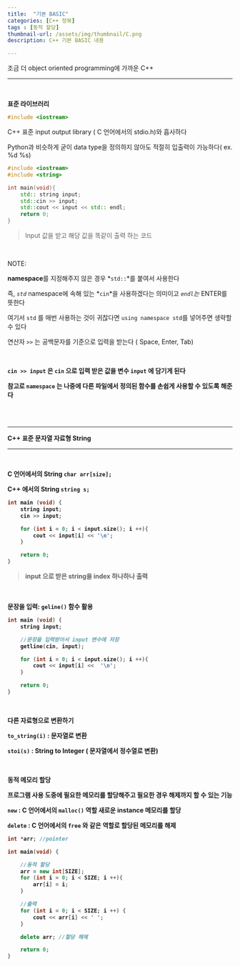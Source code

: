 ```yaml
---
title:  "기본 BASIC"
categories: [C++ 정복]
tags : [동적 할당]
thumbnail-url: /assets/img/thumbnail/C.png
description: C++ 기본 BASIC 내용

---
```


조금 더 object oriented programming에 가까운 C++ 
<br>

---
<br>

**표준 라이브러리**

```cpp
#include <iostream>
```
C++ 표준 input output library ( C 언어에서의 stdio.h)와 흡사하다
<br>

Python과 비슷하게 굳이 data type을 정의하지 않아도 적절히 입출력이 가능하다( ex. %d %s)

```cpp
#include <iostream>
#include <string>

int main(void){
	std:: string input;
	std::cin >> input;
	std::cout << input << std:: endl;
	return 0;
}
```

> Input 값을 받고 해당 값을 똑같이 출력 하는 코드

<br>

<span class="highlight-red bold" >NOTE</span>: 

**namespace**를 지정해주지 않은 경우 *`std::`*를 붙여서 사용한다

즉, *`std`* namespace에 속해 있는 *`cin`*을 사용하겠다는 의미이고 *`endl`는*  ENTER를 뜻한다

여기서 `std` 를 매번 사용하는 것이 귀찮다면 `using namespace std`를 넣어주면 생략할 수 있다

연산자 `>>` 는 공백문자를 기준으로 입력을 받는다 ( Space, Enter, Tab)

<b><br>

`cin >> input` 은  `cin` 으로 입력 받은 값을 변수 `input` 에 담기게 된다 

참고로 `namespace` 는 나중에 다른 파일에서 정의된 함수를 손쉽게 사용할 수 있도록 해준다

<br><br>

---

**C++ 표준 문자열 자료형 String**

---
<br>


 C 언어에서의 String
`char arr[size];`

C++ 에서의 String
`string s;`

 

```cpp
int main (void) {
	string input;
	cin >> input;

	for (int i = 0; i < input.size(); i ++){
		cout << input[i] << '\n';
	}

    return 0;
}
```

> input 으로 받은 string을 index 하나하나 출력
> 

<br><br>
문장을 입력: `geline()` 함수 활용

```cpp
int main (void) {
	string input;

	//문장을 입력받아서 input 변수에 저장
	getline(cin, input);

	for (int i = 0; i < input.size(); i ++){
		cout << input[i] <<  '\n';
	}

    return 0;
}
```

<br>

**다른 자료형으로 변환하기**

`to_string(i)` : 문자열로 변환

`stoi(s)` : String to Integer ( 문자열에서 정수열로 변환)

<br>

**동적 메모리 할당**

프로그램 사용 도중에 필요한 메모리를 할당해주고 필요한 경우 해제까지 할 수 있는 기능

`new` : C 언어에서의 `malloc()` 역할 새로운 instance 메모리를 할당

`delete` : C 언어에서의 `free` 와 같은 역할로 할당된 메모리를 해제 

```cpp
int *arr; //pointer

int main(void) {

	//동적 할당
	arr = new int[SIZE];
	for (int i = 0; i < SIZE; i ++){
		arr[i] = i;
	}

	//출력
	for (int i = 0; i < SIZE; i ++) {
		cout << arr[i] << ' ';
	}

	delete arr; //할당 해제

	return 0;
}
```


<br><br>

